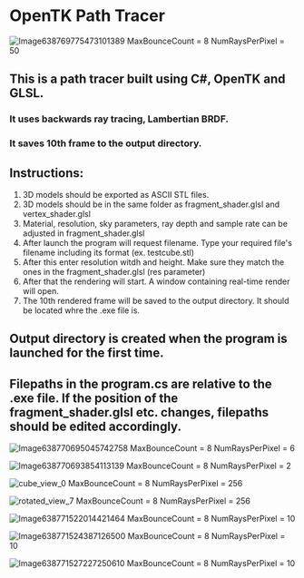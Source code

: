 # OpenTK Path Tracer

![Image638769775473101389](https://github.com/user-attachments/assets/98117379-a079-4ae6-a468-b8f1822ffe89)
MaxBounceCount = 8 NumRaysPerPixel = 50

## This is a path tracer built using C#, OpenTK and GLSL.

### It uses backwards ray tracing, Lambertian BRDF.

### It saves 10th frame to the output directory.

## Instructions:
1. 3D models should be exported as ASCII STL files.
2. 3D models should be in the same folder as fragment_shader.glsl and vertex_shader.glsl
3. Material, resolution, sky parameters, ray depth and sample rate can be adjusted in fragment_shader.glsl
4. After launch the program will request filename. Type your required file's filename including its format (ex. testcube.stl)
5. After this enter resolution witdh and height. Make sure they match the ones in the fragment_shader.glsl (res parameter)
6. After that the rendering will start. A window containing real-time render will open.
7. The 10th rendered frame will be saved to the output directory. It should be located whre the .exe file is.

## Output directory is created when the program is launched for the first time.

## Filepaths in the program.cs are relative to the .exe file. If the position of the fragment_shader.glsl etc. changes, filepaths should be edited accordingly.

![Image638770695045742758](https://github.com/user-attachments/assets/c2f6e30d-d7fa-4f38-866a-641a6bbd19a0)
MaxBounceCount = 8 NumRaysPerPixel = 6

![Image638770693854113139](https://github.com/user-attachments/assets/42b83472-e7e7-4f36-b774-0d405c190a78)
MaxBounceCount = 8 NumRaysPerPixel = 2

![cube_view_0](https://github.com/user-attachments/assets/26e1ae37-3b62-4c28-b689-4ed3c29365b1)
MaxBounceCount = 8 NumRaysPerPixel = 256

![rotated_view_7](https://github.com/user-attachments/assets/e9875a60-ac97-4ac8-b67e-12fca99c00c0)
MaxBounceCount = 8 NumRaysPerPixel = 256

![Image638771522014421464](https://github.com/user-attachments/assets/ce28243d-1b43-4202-8b18-d17202071f43)
MaxBounceCount = 8 NumRaysPerPixel = 10

![Image638771524387126500](https://github.com/user-attachments/assets/5ddcda33-d660-4ad4-a5a8-2c16b702733d)
MaxBounceCount = 8 NumRaysPerPixel = 10

![Image638771527227250610](https://github.com/user-attachments/assets/9ac8c8f7-a0b1-4ccc-994e-68e27e28cc41)
MaxBounceCount = 8 NumRaysPerPixel = 10
